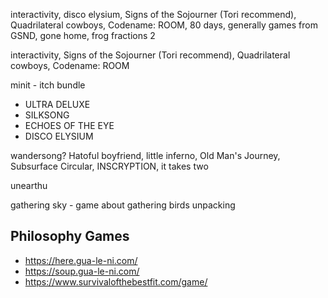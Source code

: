 interactivity, disco elysium, Signs of the Sojourner (Tori recommend), Quadrilateral cowboys, Codename: ROOM, 80 days, generally games from GSND, gone home, frog fractions 2


interactivity, Signs of the Sojourner (Tori recommend), Quadrilateral cowboys, Codename: ROOM

minit - itch bundle

 - ULTRA DELUXE
 - SILKSONG
 - ECHOES OF THE EYE
 - DISCO ELYSIUM

wandersong? Hatoful boyfriend, little inferno, Old Man's Journey, Subsurface Circular, INSCRYPTION, it takes two

unearthu

gathering sky - game about gathering birds
unpacking

Philosophy Games
----------------

 - https://here.gua-le-ni.com/
 - https://soup.gua-le-ni.com/
  - https://www.survivalofthebestfit.com/game/
